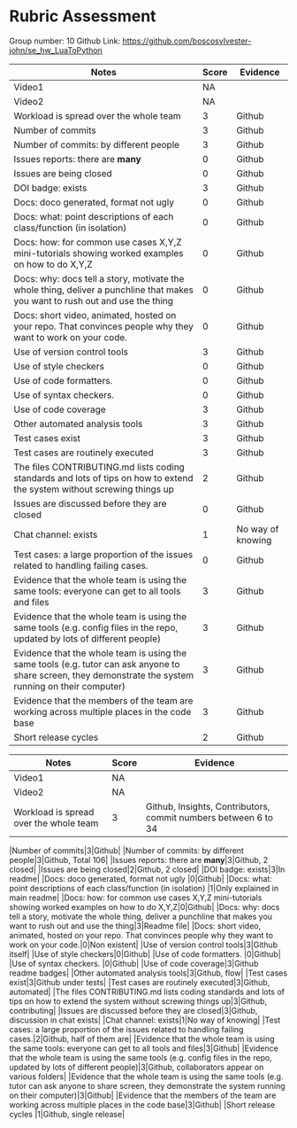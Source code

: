 # Rubric Assessment
Group number: 10
Github Link: https://github.com/boscosylvester-john/se_hw_LuaToPython


|Notes|Score|Evidence|
|-----|---------|---------|
|Video1|NA||
|Video2|NA|| 
|Workload is spread over the whole team|3|Github|
|Number of commits|3|Github|
|Number of commits: by different people|3|Github|
|Issues reports: there are **many**|0|Github|
|Issues are being closed|0|Github|
|DOI badge: exists|3|Github|
|Docs: doco generated, format not ugly |0|Github|
|Docs: what: point descriptions of each class/function (in isolation) |0|Github|
|Docs: how: for common use cases X,Y,Z mini-tutorials showing worked examples on how to do X,Y,Z|0|Github|
|Docs: why: docs tell a story, motivate the whole thing, deliver a punchline that makes you want to rush out and use the thing|0|Github|
|Docs: short video, animated, hosted on your repo. That convinces people why they want to work on your code.|0|Github|
|Use of version control tools|3|Github|
|Use of style checkers|0|Github|
|Use of code formatters. |0|Github|
|Use of syntax checkers. |0|Github|
|Use of code coverage|3|Github|
|Other automated analysis tools|3|Github|
|Test cases exist|3|Github|
|Test cases are routinely executed|3|Github|
|The files CONTRIBUTING.md lists coding standards and lots of tips on how to extend the system without screwing things up|2|Github|
|Issues are discussed before they are closed|0|Github|
|Chat channel: exists|1|No way of knowing|
|Test cases: a large proportion of the issues related to handling failing cases.|0|Github|
|Evidence that the whole team is using the same tools: everyone can get to all tools and files|3|Github|
|Evidence that the whole team is using the same tools (e.g. config files in the repo, updated by lots of different people)|3|Github|
|Evidence that the whole team is using the same tools (e.g. tutor can ask anyone to share screen, they demonstrate the system running on their computer)|3|Github|
|Evidence that the members of the team are working across multiple places in the code base|3|Github|
|Short release cycles |2|Github|



|Notes|Score|Evidence|
|-----|---------|---------|
|Video1|NA||
|Video2|NA|| 
|Workload is spread over the whole team|3|Github, Insights, Contributors, commit numbers between 6 to 34|


|Number of commits|3|Github|
|Number of commits: by different people|3|Github, Total 106|
|Issues reports: there are **many**|3|Github, 2 closed|
|Issues are being closed|2|Github, 2 closed|
|DOI badge: exists|3|In readme|
|Docs: doco generated, format not ugly |0|Github|
|Docs: what: point descriptions of each class/function (in isolation) |1|Only explained in main readme|
|Docs: how: for common use cases X,Y,Z mini-tutorials showing worked examples on how to do X,Y,Z|0|Github|
|Docs: why: docs tell a story, motivate the whole thing, deliver a punchline that makes you want to rush out and use the thing|3|Readme file|
|Docs: short video, animated, hosted on your repo. That convinces people why they want to work on your code.|0|Non existent|
|Use of version control tools|3|Github itself|
|Use of style checkers|0|Github|
|Use of code formatters. |0|Github|
|Use of syntax checkers. |0|Github|
|Use of code coverage|3|Github readme badges|
|Other automated analysis tools|3|Github, flow|
|Test cases exist|3|Github under tests|
|Test cases are routinely executed|3|Github, automated|
|The files CONTRIBUTING.md lists coding standards and lots of tips on how to extend the system without screwing things up|3|Github, contributing|
|Issues are discussed before they are closed|3|Github, discussion in chat exists|
|Chat channel: exists|1|No way of knowing|
|Test cases: a large proportion of the issues related to handling failing cases.|2|Github, half of them are|
|Evidence that the whole team is using the same tools: everyone can get to all tools and files|3|Github|
|Evidence that the whole team is using the same tools (e.g. config files in the repo, updated by lots of different people)|3|Github, collaborators appear on various folders|
|Evidence that the whole team is using the same tools (e.g. tutor can ask anyone to share screen, they demonstrate the system running on their computer)|3|Github|
|Evidence that the members of the team are working across multiple places in the code base|3|Github|
|Short release cycles |1|Github, single release|
